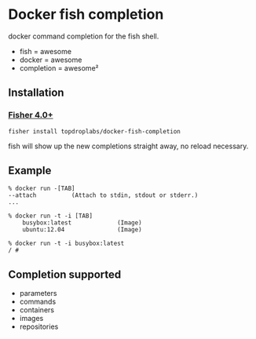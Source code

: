 Docker fish completion
======================
docker command completion for the fish shell.

- fish = awesome
- docker = awesome
- completion = awesome²

Installation
------------

### [Fisher 4.0+](https://github.com/jorgebucaran/fisher)

    fisher install topdroplabs/docker-fish-completion

fish will show up the new completions straight away, no reload necessary.
    
Example
-------
    % docker run -[TAB]
    --attach          (Attach to stdin, stdout or stderr.)
    ...

    % docker run -t -i [TAB]
        busybox:latest             (Image)
        ubuntu:12.04               (Image)

    % docker run -t -i busybox:latest
    / #

Completion supported
--------------------
- parameters
- commands
- containers
- images
- repositories

